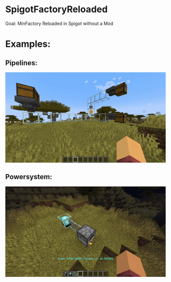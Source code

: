 # SpigotFactoryReloaded
Goal: MinFactory Reloaded in Spigot without a Mod

# Examples:
## Pipelines:
![](assets/pipelines.gif)
## Powersystem:
![](assets/power.gif)